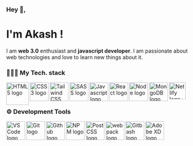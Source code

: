 ### Hey 👋,

# I'm Akash !

I am **web 3.0** enthusiast and **javascript developer**. I am passionate about web technologies and love to learn new things about it.

### 👩🏻‍💻 My Tech. stack

<img align="left" alt="HTML5 logo" width="60px"  src="https://cdn.icon-icons.com/icons2/1488/PNG/512/5352-html5_102567.png" />
<img align="left" alt="CSS3 logo" width="50px" src="https://upload.wikimedia.org/wikipedia/commons/thumb/7/70/Devicon-css3-plain.svg/1200px-Devicon-css3-plain.svg.png" />
<img align="left" alt="Tailwind CSS" width="50px" src="https://upload.wikimedia.org/wikipedia/commons/thumb/d/d5/Tailwind_CSS_Logo.svg/2048px-Tailwind_CSS_Logo.svg.png" />
<img align="left" alt="SASS logo" width="50px" src="https://img.icons8.com/color/344/sass.png" />
<img align="left" alt="Javascript logo" width="50px" src="https://img.icons8.com/color/344/javascript--v1.png" />
<img align="left" alt="React logo" width="50px" src="https://encrypted-tbn0.gstatic.com/images?q=tbn:ANd9GcQ5sfZORSHIqvqMrviTOvNUfz5KPp4zdbnVuamgVje_bW5xRr8IAqMoYBYCmCKL5GmBntA&usqp=CAU" />
<img align="left" alt="Node logo" width="50px" src="https://www.pngfind.com/pngs/m/683-6833893_node-js-logo-png-transparent-png.png" /> 
<img align="left" alt="MongoDB logo" width="50px" src="https://cdn.worldvectorlogo.com/logos/mongodb-icon-1.svg" />
<img alt="Netlify logo" width="45px" src="https://pbs.twimg.com/profile_images/1413544188411482112/61xGHyIi_400x400.jpg" />

### ⚙ Development Tools

<img align="left" alt="VS Code logo" width="50px" src="https://cdn.freebiesupply.com/logos/large/2x/visual-studio-code-logo-svg-vector.svg" />
<img align="left" alt="Git logo" width="50px" src="https://iconape.com/wp-content/png_logo_vector/git-icon.png" />
<img align="left" alt="Github logo" width="50px" src="https://cdn4.iconfinder.com/data/icons/iconsimple-logotypes/512/github-512.png">
<img align="left" alt="NPM logo" width=50px" src="https://authy.com/wp-content/uploads/npm-logo.png" />
<img align="left" alt="PostCSS logo" width="50px" src="https://upload.wikimedia.org/wikipedia/commons/thumb/b/bc/PostCSS_Logo.svg/790px-PostCSS_Logo.svg.png">
<img align="left" alt="webpack logo" width="50px" src="https://webpack.js.org/icon-pwa-512x512.d3dae4189855b3a72ff9.png" />
<img align="left" alt="Gitbash logo" width="50px" src="https://seeklogo.com/images/G/git-bash-logo-B6475E8359-seeklogo.com.png" />
<img alt="Adobe XD logo" width="50px" src="https://upload.wikimedia.org/wikipedia/commons/thumb/c/c2/Adobe_XD_CC_icon.svg/1200px-Adobe_XD_CC_icon.svg.png" />
